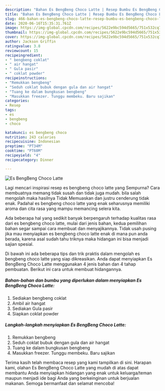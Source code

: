 ```yaml
---
description: "Bahan Es BengBeng Choco Latte | Resep Bumbu Es BengBeng Choco Latte Yang Paling Enak"
title: "Bahan Es BengBeng Choco Latte | Resep Bumbu Es BengBeng Choco Latte Yang Paling Enak"
slug: 466-bahan-es-bengbeng-choco-latte-resep-bumbu-es-bengbeng-choco-latte-yang-paling-enak
date: 2020-06-16T15:35:31.761Z
image: https://img-global.cpcdn.com/recipes/5622e9bc594d5665/751x532cq70/es-bengbeng-choco-latte-foto-resep-utama.jpg
thumbnail: https://img-global.cpcdn.com/recipes/5622e9bc594d5665/751x532cq70/es-bengbeng-choco-latte-foto-resep-utama.jpg
cover: https://img-global.cpcdn.com/recipes/5622e9bc594d5665/751x532cq70/es-bengbeng-choco-latte-foto-resep-utama.jpg
author: Jackson Griffin
ratingvalue: 3.8
reviewcount: 15
recipeingredient:
- " bengbeng coklat"
- " air hangat"
- " Gula pasir"
- " coklat powder"
recipeinstructions:
- "Remukkan bengbeng"
- "Seduh coklat bubuk dengan gula dan air hangat"
- "Tuang ke dalam bungkusan bengbeng"
- "Masukkan freezer. Tunggu membeku. Baru sajikan"
categories:
- Resep
tags:
- es
- bengbeng
- choco

katakunci: es bengbeng choco 
nutrition: 243 calories
recipecuisine: Indonesian
preptime: "PT34M"
cooktime: "PT60M"
recipeyield: "4"
recipecategory: Dinner

---
```



![Es BengBeng Choco Latte](https://img-global.cpcdn.com/recipes/5622e9bc594d5665/751x532cq70/es-bengbeng-choco-latte-foto-resep-utama.jpg)

Lagi mencari inspirasi resep es bengbeng choco latte yang Sempurna? Cara membuatnya memang tidak susah dan tidak juga mudah. bila salah mengolah maka hasilnya Tidak Memuaskan dan justru cenderung tidak enak. Padahal es bengbeng choco latte yang enak seharusnya memiliki aroma dan cita rasa yang mampu memancing selera kita.



Ada beberapa hal yang sedikit banyak berpengaruh terhadap kualitas rasa dari es bengbeng choco latte, mulai dari jenis bahan, kedua pemilihan bahan segar sampai cara membuat dan menyajikannya. Tidak usah pusing jika mau menyiapkan es bengbeng choco latte enak di mana pun anda berada, karena asal sudah tahu triknya maka hidangan ini bisa menjadi sajian spesial.


Di bawah ini ada beberapa tips dan trik praktis dalam mengolah es bengbeng choco latte yang siap dikreasikan. Anda dapat menyiapkan Es BengBeng Choco Latte menggunakan 4 jenis bahan dan 4 tahap pembuatan. Berikut ini cara untuk membuat hidangannya.

<!--inarticleads1-->

##### Bahan-bahan dan bumbu yang diperlukan dalam menyiapkan Es BengBeng Choco Latte:

1. Sediakan  bengbeng coklat
1. Ambil  air hangat
1. Sediakan  Gula pasir
1. Siapkan  coklat powder




<!--inarticleads2-->

##### Langkah-langkah menyiapkan Es BengBeng Choco Latte:

1. Remukkan bengbeng
1. Seduh coklat bubuk dengan gula dan air hangat
1. Tuang ke dalam bungkusan bengbeng
1. Masukkan freezer. Tunggu membeku. Baru sajikan




Terima kasih telah membaca resep yang kami tampilkan di sini. Harapan kami, olahan Es BengBeng Choco Latte yang mudah di atas dapat membantu Anda menyiapkan hidangan yang enak untuk keluarga/teman maupun menjadi ide bagi Anda yang berkeinginan untuk berjualan makanan. Semoga bermanfaat dan selamat mencoba!
